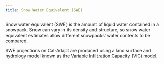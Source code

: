 ```yaml
---
title: Snow Water Equivalent (SWE)
---
```


Snow water equivalent (SWE) is the amount of liquid water contained in a snowpack. Snow can vary in its density and structure, so snow water equivalent estimates allow different snowpacks’ water contents to be compared.

SWE projections on Cal-Adapt are produced using a land surface and hydrology model known as the [Variable Infiltration Capacity](help/glossary/#variable-infiltration-capacity-(vic)-model) (VIC) model.
